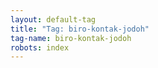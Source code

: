 ```yaml
---
layout: default-tag
title: "Tag: biro-kontak-jodoh"
tag-name: biro-kontak-jodoh
robots: index
---
```

